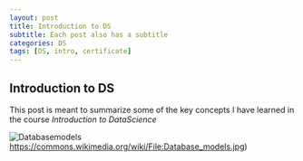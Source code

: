 ```yaml
---
layout: post
title: Introduction to DS
subtitle: Each post also has a subtitle
categories: DS
tags: [DS, intro, certificate]
---
```


## Introduction to DS

This post is meant to summarize some of the key concepts I have learned in the course *Introduction to DataScience*


![Databasemodels](https://commons.wikimedia.org/wiki/File:Database_models.jpg)https://commons.wikimedia.org/wiki/File:Database_models.jpg)

